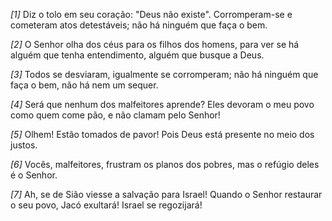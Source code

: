*[1]* Diz o tolo em seu coração: "Deus não existe". Corromperam-se e cometeram atos detestáveis; não há ninguém que faça o bem.

*[2]* O Senhor olha dos céus para os filhos dos homens, para ver se há alguém que tenha entendimento, alguém que busque a Deus.

*[3]* Todos se desviaram, igualmente se corromperam; não há ninguém que faça o bem, não há nem um sequer.

*[4]* Será que nenhum dos malfeitores aprende? Eles devoram o meu povo como quem come pão, e não clamam pelo Senhor!

*[5]* Olhem! Estão tomados de pavor! Pois Deus está presente no meio dos justos.

*[6]* Vocês, malfeitores, frustram os planos dos pobres, mas o refúgio deles é o Senhor.

*[7]* Ah, se de Sião viesse a salvação para Israel! Quando o Senhor restaurar o seu povo, Jacó exultará! Israel se regozijará!


